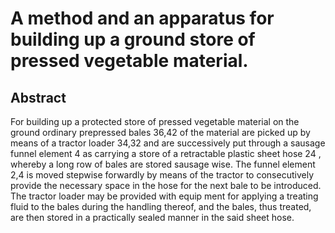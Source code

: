 # A method and an apparatus for building up a ground store of pressed vegetable material.

## Abstract
For building up a protected store of pressed vegetable material on the ground ordinary prepressed bales 36,42 of the material are picked up by means of a tractor loader 34,32 and are successively put through a sausage funnel element 4 as carrying a store of a retractable plastic sheet hose 24 , whereby a long row of bales are stored sausage wise. The funnel element 2,4 is moved stepwise forwardly by means of the tractor to consecutively provide the necessary space in the hose for the next bale to be introduced. The tractor loader may be provided with equip ment for applying a treating fluid to the bales during the handling thereof, and the bales, thus treated, are then stored in a practically sealed manner in the said sheet hose.